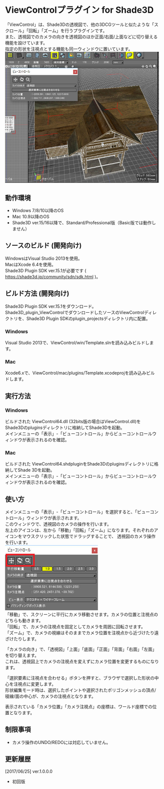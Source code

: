 # ViewControlプラグイン for Shade3D

「ViewControl」は、Shade3Dの透視図で、他の3DCGツールと似たような「スクロール」「回転」「ズーム」を行うプラグインです。  
また、透視図でのカメラの向きを透視図のほか正面/右面/上面などに切り替える機能を設けています。  
指定の形状を注視点とする機能も同一ウィンドウに置いています。  
<img src="https://github.com/ft-lab/Shade3D_plugin_ViewControl/blob/master/wiki_images/ViewControl_01.jpg"/>

## 動作環境

* Windows 7/8/10以降のOS
* Mac 10.9以降のOS
* Shade3D ver.15/16以降で、Standard/Professional版（Basic版では動作しません）

## ソースのビルド (開発向け)
WindowsはVisual Studio 2013を使用。  
MacはXcode 6.4を使用。  
Shade3D Plugin SDK ver.15.1が必要です ( https://shade3d.jp/community/sdn/sdk.html )。  

## ビルド方法 (開発向け)

Shade3D Plugin SDK ver.15.1をダウンロード。  
Shade3D_plugin_ViewControlでダウンロードしたソースのViewControlディレクトリを、Shade3D Plugin SDKのplugin_projectsディレクトリ内に配置。  

### Windows

Visual Studio 2013で、ViewControl/win/Template.slnを読み込みビルドします。  

### Mac

Xcode6.xで、ViewControl/mac/plugins/Template.xcodeprojを読み込みビルドします。  

## 実行方法

### Windows

ビルドされた ViewControl64.dll (32bits版の場合はViewControl.dll)をShade3Dのpluginsディレクトリに格納してShade3Dを起動。  
メインメニューの「表示」-「ビューコントロール」からビューコントロールウィンドウが表示されるのを確認。  

### Mac

ビルドされた ViewControl64.shdpluginをShade3Dのpluginsディレクトリに格納してShade 3Dを起動。  
メインメニューの「表示」-「ビューコントロール」からビューコントロールウィンドウが表示されるのを確認。  

## 使い方

メインメニューの「表示」-「ビューコントロール」を選択すると、「ビューコントロール」ウィンドウが表示されます。  
このウィンドウで、透視図のカメラの操作を行います。  
左上のアイコンは、左から「移動」「回転」「ズーム」になります。それぞれのアイコンをマウスクリックした状態でドラッグすることで、
透視図のカメラ操作を行います。  
<img src="https://github.com/ft-lab/Shade3D_plugin_ViewControl/blob/master/wiki_images/ViewControl_02.jpg"/>  
「移動」で、スクリーンに平行にカメラ移動させます。カメラの位置と注視点のどちらも動きます。  
「回転」で、カメラの注視点を固定としてカメラを周囲に回転させます。  
「ズーム」で、カメラの視線はそのままでカメラ位置を注視点から近づけたり遠ざけたりします。  

「カメラの向き」で、「透視図」「上面」「底面」「正面」「背面」「右面」「左面」を切り替えます。  
これは、透視図上でカメラの注視点を変えずにカメラ位置を変更するものになります。  

「選択要素に注視点を合わせる」ボタンを押すと、ブラウザで選択した形状の中心を注視点に変更します。  
形状編集モード時は、選択したポイントや選択されたポリゴンメッシュの頂点/稜線/面の中心が、カメラの注視点となります。  

表示されている「カメラ位置」「カメラ注視点」の座標は、ワールド座標での位置となります。  

## 制限事項

* カメラ操作のUNDO/REDOには対応していません。

## 更新履歴

[2017/06/25]  ver.1.0.0.0  
* 初回版

